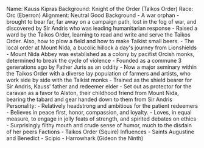 Name: Kauss Kipras
Background: Knight of the Order (Taikos Order)
Race: Orc (Eberron)
Alignment: Neutral Good
Background
    - A war orphan - brought to bear far, far away on a campaign path, lost in the fog of war, and discovered by Sir Andris who was leading humanitarian response
    - Raised a ward by the Taikos Order, learning to read and write and serve the Taikos Order. Also, how to plow a field and how to make Taikist small beers.
    - The local order at Mount Nida, a bucolic hillock a day's journey from Lionshields
    - Mount Nida Abbey was established as a colony by pacifist Orcish monks, determined to break the cycle of violence
    - Founded as a commune 3 generations ago by Father Juris as an oddity
    - Now a major seminary within the Taikos Order with a diverse lay population of farmers and artists, who work side by side with the Taikist monks
    - Trained as the shield bearer for Sir Andris, Kauss' father and redeemer elder
    - Set out as protector for the caravan as a favor to Alston, their childhood friend from Mount Nida, bearing the tabard and gear handed down to them from Sir Andris
Personality:
    - Relatively headstrong and ambitious for the patient redeemers
    - Believes in peace first, honor, compassion, and loyalty.
    - Loves, in equal measure, to engage in jolly feats of strength, and spirited debates on ethics
    - Surprisingly filthy mouth and crude sense of humor, much to the disdain of her peers
Factions
    - Taikos Order (Squire)
Influences
    - Saints Augustine and Benedict
    - Scipio
    - Harrowhark (Gideon the Ninth)